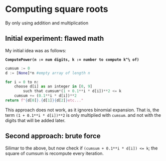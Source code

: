 # Computing square roots
By only using addition and multiplication

## Initial experiment: flawed math
My initial idea was as follows:

**`ComputePower(n := num digits, k := number to compute k^¼ of)`**
```python
cumsum := 0
d := [None]*n #empty array of length n

for i = 0 to n:
    choose d[i] as an integer in [0, 9] 
        such that cumsum*(1 + 0.1**i * d[i])**2 <= k
    cumsum += (0.1**i * d[i])**2
return f"{d[0]}.{d[1]}{d[2]}etc..."
```

This approach does not work, as it ignores binomial expansion. 
That is, the term `(1 + 0.1**i * d[i])**2` is only multiplied with `cumsum`.
and not with the digits that will be added later.

## Second approach: brute force
Silimar to the above, but now check if `(cumsum + 0.1**i * d[i]) <= k`;
the square of cumsum is recompute every iteration.